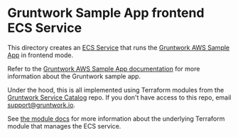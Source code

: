 # Gruntwork Sample App frontend ECS Service

This directory creates an [ECS Service](https://docs.aws.amazon.com/AmazonECS/latest/developerguide/ecs_services.html)
that runs the [Gruntwork AWS Sample App](https://github.com/gruntwork-io/aws-sample-app/) in
frontend mode.

Refer to the [Gruntwork AWS Sample App
documentation](https://github.com/gruntwork-io/aws-sample-app/blob/master/README.adoc) for more information about the
Gruntwork sample app.

Under the hood, this is all implemented using Terraform modules from the [Gruntwork Service
Catalog](https://github.com/gruntwork-io/terraform-aws-service-catalog) repo. If you don't have access to this repo, email
[support@gruntwork.io](mailto:support@gruntwork.io).

See [the module docs](https://github.com/gruntwork-io/terraform-aws-service-catalog/tree/v0.36.1/modules/services/ecs-service) for more
information about the underlying Terraform module that manages the ECS service.
